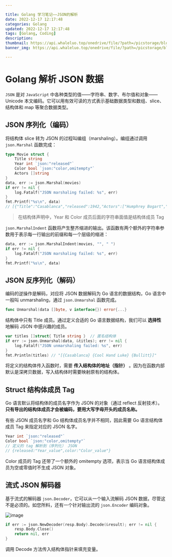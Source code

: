 ```yaml
---

title: Golang 学习笔记——JSON的解析
date: 2022-12-17 12:17:48
categories: Golang
updated: 2022-12-17 12:17:48
tags: [Golang, Coding]
description:
thumbnail: https://api.whaleluo.top/onedrive/file/?path=/picstorage/blog/Golang/icon_img.png&webp=true
banner_img: https://api.whaleluo.top/onedrive/file/?path=/picstorage/blog/Golang/icon_img.png&webp=true

---
```


# Golang 解析 JSON 数据

`JSON` 是对 `JavaScript` 中各种类型的值——字符串、数字、布尔值和对象—— Unicode 本文编码。它可以用有效可读的方式表示基础数据类型和数组、slice、结构体和 map 等聚合数据类型。

## JSON 序列化（编码）

将结构体 slice 转为 JSON 的过程叫编组（marshaling）。编组通过调用 `json.Marshal` 函数完成：

```go
type Movie struct {
    Title string
    Year int `json:"released"`
    Color bool `json:"color,omitempty"`
    Actors []string
}
data, err := json.Marshal(movies)
if err != nil {
    log.Fatalf("JSON marshaling failed: %s", err)
}
fmt.Printf("%s\n", data)
// [{"Title":"Casablanca","released":1942,"Actors":["Humphrey Bogart","Ingrid Bergman"]}]
```

> 在结构体声明中，Year 和 Color 成员后面的字符串面值是结构体成员 Tag

`json.MarshalIndent` 函数将产生整齐缩进的输出。该函数有两个额外的字符串参数用于表示每一行输出的前缀和每一个层级的缩进：

```go
data, err := json.MarshalIndent(movies, "", " ")
if err != nil {
    log.Fatalf("JSON marshaling failed: %s", err)
}
fmt.Printf("%s\n", data)
```

## JSON 反序列化（解码）

编码的逆操作是解码，对应将 JSON 数据解码为 Go 语言的数据结构，Go 语言中一般叫 unmarshaling，通过 `json.Unmarshal` 函数完成。

```go
func Unmarshal(data []byte, v interface{}) error{...}
```

结构体中只有 Title 成员。通过定义合适的 Go 语言数据结构，我们可以 **选择性** 地解码 JSON 中感兴趣的成员。

```go
var titles []struct{ Title string }  // 匿名结构体
if err := json.Unmarshal(data, &titles); err != nil {
    log.Fatalf("JSON unmarshaling failed: %s", err)
}
fmt.Println(titles) // "[{Casablanca} {Cool Hand Luke} {Bullitt}]"
```

将定义的结构体传入函数时，需要 **传入结构体的地址（指针）** 。因为在函数内部默认是深拷贝数据，写入结构体时需要映射原有的结构体。

## Struct 结构体成员 Tag

Go 语言默认将结构体的成员名字作为 JSON 的对象（通过 reflect 反射技术）。**只有导出的结构体成员才会被编码，要用大写字母开头的成员名称。**

有些 JSON 成员名字和 Go 结构体成员名字并不相同，因此需要 Go 语言结构体成员 Tag 来指定对应的 JSON 名字。

```go
Year int `json:"released"`
Color bool `json:"color,omitempty"`
// 定义的 tag 解析到（序列化） JSON
// {released:"Year_value",color:"Color_value"}
```

Color 成员的 Tag 还带了一个额外的 omitempty 选项，表示当 Go 语言结构体成员为空或零值时不生成 JSON 对象。

## 流式 JSON 解码器

基于流式的解码器 `json.Decoder`，它可以从一个输入流解码 JSON 数据，尽管这不是必须的。如您所料，还有一个针对输出流的 `json.Encoder` 编码对象。

![image](https://api.whaleluo.top/onedrive/file/?path=/picstorage/blog/Golang/json-1.png&webp=true)

```go
if err := json.NewDecoder(resp.Body).Decode(&result); err != nil {
    resp.Body.Close()
    return nil, err
}
```

调用 Decode 方法传入结构体指针来填充变量。

